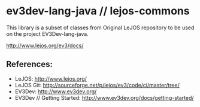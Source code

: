 # ev3dev-lang-java // lejos-commons

This library is a subset of classes from Original LeJOS repository to be used on the project EV3Dev-lang-java.

http://www.lejos.org/ev3/docs/

## References:

* LeJOS: http://www.lejos.org/
* LeJOS Git: http://sourceforge.net/p/lejos/ev3/code/ci/master/tree/ 
* EV3Dev: http://www.ev3dev.org/
* EV3Dev // Getting Started: http://www.ev3dev.org/docs/getting-started/
